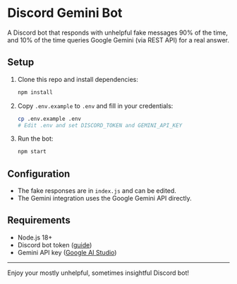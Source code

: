 # Discord Gemini Bot

A Discord bot that responds with unhelpful fake messages 90% of the time, and 10% of the time queries Google Gemini (via REST API) for a real answer.

## Setup

1. Clone this repo and install dependencies:

   ```sh
   npm install
   ```

2. Copy `.env.example` to `.env` and fill in your credentials:

   ```sh
   cp .env.example .env
   # Edit .env and set DISCORD_TOKEN and GEMINI_API_KEY
   ```

3. Run the bot:

   ```sh
   npm start
   ```

## Configuration
- The fake responses are in `index.js` and can be edited.
- The Gemini integration uses the Google Gemini API directly.

## Requirements
- Node.js 18+
- Discord bot token ([guide](https://discord.com/developers/applications))
- Gemini API key ([Google AI Studio](https://aistudio.google.com/app/apikey))

---

Enjoy your mostly unhelpful, sometimes insightful Discord bot!
